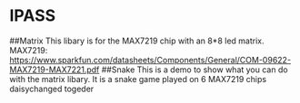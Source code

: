 # IPASS
##Matrix
This libary is for the MAX7219 chip with an 8*8 led matrix.
MAX7219: https://www.sparkfun.com/datasheets/Components/General/COM-09622-MAX7219-MAX7221.pdf
##Snake
This is a demo to show what you can do with the matrix libary.
It is a snake game played on 6 MAX7219 chips daisychanged togeder
